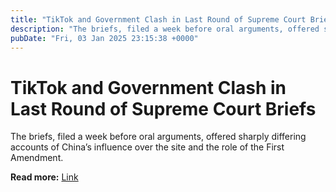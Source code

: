 ```yaml
---
title: "TikTok and Government Clash in Last Round of Supreme Court Briefs"
description: "The briefs, filed a week before oral arguments, offered sharply differing accounts of China’s influence over the site and the role of the First Amendment."
pubDate: "Fri, 03 Jan 2025 23:15:38 +0000"
---
```


# TikTok and Government Clash in Last Round of Supreme Court Briefs

The briefs, filed a week before oral arguments, offered sharply differing accounts of China’s influence over the site and the role of the First Amendment.

**Read more:** [Link](https://www.nytimes.com/2025/01/03/us/politics/tiktok-ban-supreme-court.html)